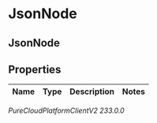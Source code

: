 # JsonNode

## JsonNode

## Properties

|Name | Type | Description | Notes|
|------------ | ------------- | ------------- | -------------|



_PureCloudPlatformClientV2 233.0.0_
